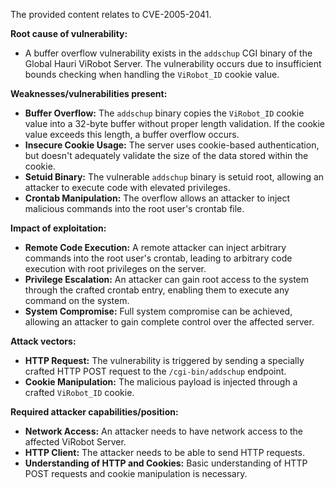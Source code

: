The provided content relates to CVE-2005-2041.

**Root cause of vulnerability:**
- A buffer overflow vulnerability exists in the `addschup` CGI binary of the Global Hauri ViRobot Server. The vulnerability occurs due to insufficient bounds checking when handling the `ViRobot_ID` cookie value.

**Weaknesses/vulnerabilities present:**
- **Buffer Overflow:** The `addschup` binary copies the `ViRobot_ID` cookie value into a 32-byte buffer without proper length validation. If the cookie value exceeds this length, a buffer overflow occurs.
- **Insecure Cookie Usage:** The server uses cookie-based authentication, but doesn't adequately validate the size of the data stored within the cookie.
- **Setuid Binary:** The vulnerable `addschup` binary is setuid root, allowing an attacker to execute code with elevated privileges.
- **Crontab Manipulation:** The overflow allows an attacker to inject malicious commands into the root user's crontab file.

**Impact of exploitation:**
- **Remote Code Execution:** A remote attacker can inject arbitrary commands into the root user's crontab, leading to arbitrary code execution with root privileges on the server.
- **Privilege Escalation:** An attacker can gain root access to the system through the crafted crontab entry, enabling them to execute any command on the system.
- **System Compromise:** Full system compromise can be achieved, allowing an attacker to gain complete control over the affected server.

**Attack vectors:**
- **HTTP Request:** The vulnerability is triggered by sending a specially crafted HTTP POST request to the `/cgi-bin/addschup` endpoint.
- **Cookie Manipulation:** The malicious payload is injected through a crafted `ViRobot_ID` cookie.

**Required attacker capabilities/position:**
- **Network Access:** An attacker needs to have network access to the affected ViRobot Server.
- **HTTP Client:** The attacker needs to be able to send HTTP requests.
- **Understanding of HTTP and Cookies:** Basic understanding of HTTP POST requests and cookie manipulation is necessary.